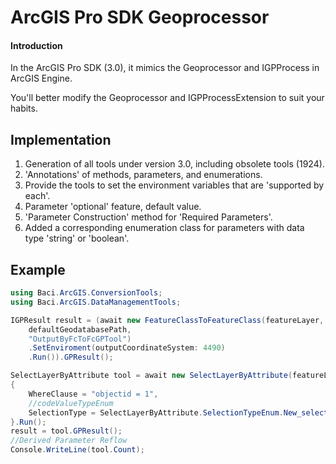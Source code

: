 # ArcGIS Pro SDK Geoprocessor

#### Introduction
In the ArcGIS Pro SDK (3.0), it mimics the Geoprocessor and IGPProcess in ArcGIS Engine.

You'll better modify the Geoprocessor and IGPProcessExtension to suit your habits.

## Implementation
1. Generation of all tools under version 3.0, including obsolete tools (1924).
2. 'Annotations' of methods, parameters, and enumerations.
3. Provide the tools to set the environment variables that are 'supported by each'.
4. Parameter 'optional' feature, default value.
5. 'Parameter Construction' method for 'Required Parameters'.
6. Added a corresponding enumeration class for parameters with data type 'string' or 'boolean'.

## Example

```c#
using Baci.ArcGIS.ConversionTools;
using Baci.ArcGIS.DataManagementTools;

IGPResult result = (await new FeatureClassToFeatureClass(featureLayer,
    defaultGeodatabasePath,
    "OutputByFcToFcGPTool")
    .SetEnviroment(outputCoordinateSystem: 4490)
    .Run()).GPResult();

SelectLayerByAttribute tool = await new SelectLayerByAttribute(featureLayer)
{
    WhereClause = "objectid = 1",
    //codeValueTypeEnum
    SelectionType = SelectLayerByAttribute.SelectionTypeEnum.New_selection. Value()
}.Run();
result = tool.GPResult();
//Derived Parameter Reflow
Console.WriteLine(tool.Count);

```

